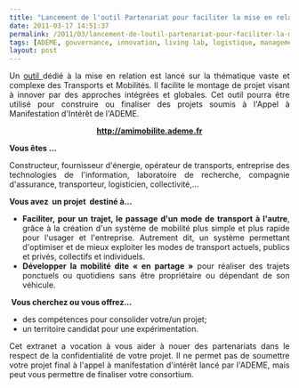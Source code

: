 ```yaml
---
title: "Lancement de l'outil Partenariat pour faciliter la mise en relation dans le domaine des Transports & Mobilités - AMI Mobilité"
date: 2011-03-17 14:51:37
permalink: /2011/03/lancement-de-loutil-partenariat-pour-faciliter-la-mise-en-relation-dans-le-domaine-des-transports-mo.html
tags: [ADEME, gouvernance, innovation, living lab, logistique, management de la mobilité, mode doux, multimodes, Service de mobilité]
layout: post
---
```


<p style="text-align: justify">Un <a href="http://amimobilite.ademe.fr" target="_self">outil </a>dédié à la mise en relation est lancé sur la thématique vaste et complexe des Transports et Mobilités. Il facilite le montage de projet visant à innover par des approches intégrées et globales. Cet outil pourra être utilisé pour construire ou finaliser des projets soumis à l'Appel à Manifestation d'Intérêt de l'ADEME.</p> <p style="text-align: center"><strong><a href="http://amimobilite.ademe.fr" target="_self">http://amimobilite.ademe.fr</a></strong></p> <p style="text-align: justify"><strong>Vous êtes ...</strong></p> <p style="text-align: justify">Constructeur, fournisseur d'énergie, opérateur de transports, entreprise des technologies de l'information, laboratoire de recherche, compagnie d'assurance, transporteur, logisticien, collectivité,...</p> <p style="text-align: justify"><strong>Vous avez  un projet  destiné à... </strong></p>  <!--more-->   <ul style="text-align: justify"> <li><strong>Faciliter, pour un trajet, le passage d'un mode de transport à l'autre</strong>, grâce à la création d'un système de mobilité plus simple et plus rapide pour l'usager et l'entreprise. Autrement dit, un système permettant d'optimiser et de mieux exploiter les modes de transport actuels, publics et privés, collectifs et individuels. </li> <li><strong>Développer la mobilité dite « en partage »</strong> pour réaliser des trajets ponctuels ou quotidiens sans être propriétaire ou dépendant de son véhicule. </li> </ul> <p style="text-align: justify"><strong> Vous cherchez ou vous offrez...</strong></p> <ul style="text-align: justify"> <li>des compétences pour consolider votre/un projet;</li> <li>un territoire candidat pour une expérimentation. </li> </ul> <p style="text-align: justify">Cet extranet a vocation à vous aider à nouer des partenariats dans le respect de la confidentialité de votre projet. Il ne permet pas de soumettre votre projet final à l'appel à manifestation d'intérêt lancé par l'ADEME, mais peut vous permettre de finaliser votre consortium.</p>
